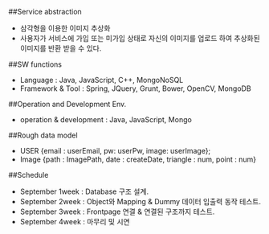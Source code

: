 ##Service abstraction
* 삼각형을 이용한 이미지 추상화
* 사용자가 서비스에 가입 또는 미가입 상태로 자신의 이미지를 업로드 하여 추상화된 이미지를 반환 받을 수 있다.
	
##SW functions
* Language : Java, JavaScript, C++, MongoNoSQL
* Framework & Tool : Spring, JQuery, Grunt, Bower, OpenCV, MongoDB
	
##Operation and Development Env.	
* operation & development : Java, JavaScript, Mongo
	
##Rough data model
* USER {email : userEmail, pw: userPw, image: userImage};
* Image {path : ImagePath, date : createDate, triangle : num, point : num}
	
##Schedule
* September 1week : Database 구조 설계.
* September 2week : Object와 Mapping & Dummy 데이터 입출력 동작 테스트.
* September 3week : Frontpage 연결 & 연결된 구조까지 테스트.
* September 4week : 마무리 및 시연
  
